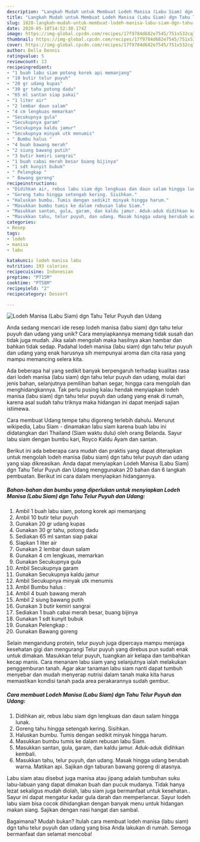 ```yaml
---
description: "Langkah Mudah untuk Membuat Lodeh Manisa (Labu Siam) dgn Tahu Telur Puyuh dan Udang, Bisa Manjain Lidah"
title: "Langkah Mudah untuk Membuat Lodeh Manisa (Labu Siam) dgn Tahu Telur Puyuh dan Udang, Bisa Manjain Lidah"
slug: 1828-langkah-mudah-untuk-membuat-lodeh-manisa-labu-siam-dgn-tahu-telur-puyuh-dan-udang-bisa-manjain-lidah
date: 2020-05-18T14:52:30.174Z
image: https://img-global.cpcdn.com/recipes/17f9784d682e7545/751x532cq70/lodeh-manisa-labu-siam-dgn-tahu-telur-puyuh-dan-udang-foto-resep-utama.jpg
thumbnail: https://img-global.cpcdn.com/recipes/17f9784d682e7545/751x532cq70/lodeh-manisa-labu-siam-dgn-tahu-telur-puyuh-dan-udang-foto-resep-utama.jpg
cover: https://img-global.cpcdn.com/recipes/17f9784d682e7545/751x532cq70/lodeh-manisa-labu-siam-dgn-tahu-telur-puyuh-dan-udang-foto-resep-utama.jpg
author: Della Dennis
ratingvalue: 5
reviewcount: 13
recipeingredient:
- "1 buah labu siam potong korek api memanjang"
- "10 butir telur puyuh"
- "20 gr udang kupas"
- "30 gr tahu potong dadu"
- "65 ml santan siap pakai"
- "1 liter air"
- "2 lembar daun salam"
- "4 cm lengkuas memarkan"
- "Secukupnya gula"
- "Secukupnya garam"
- "Secukupnya kaldu jamur"
- "Secukupnya minyak utk menumis"
- " Bumbu halus "
- "4 buah bawang merah"
- "2 siung bawang putih"
- "3 butir kemiri sangrai"
- "1 buah cabai merah besar buang bijinya"
- "1 sdt kunyit bubuk"
- " Pelengkap "
- " Bawang goreng"
recipeinstructions:
- "Didihkan air, rebus labu siam dgn lengkuas dan daun salam hingga lunak."
- "Goreng tahu hingga setengah kering. Sisihkan."
- "Haluskan bumbu. Tumis dengan sedikit minyak hingga harum."
- "Masukkan bumbu tumis ke dalam rebusan labu Siam."
- "Masukkan santan, gula, garam, dan kaldu jamur. Aduk-aduk didihkan kembali."
- "Masukkan tahu, telur puyuh, dan udang. Masak hingga udang berubah warna. Matikan api. Sajikan dgn taburan bawang goreng di atasnya."
categories:
- Resep
tags:
- lodeh
- manisa
- labu

katakunci: lodeh manisa labu 
nutrition: 193 calories
recipecuisine: Indonesian
preptime: "PT15M"
cooktime: "PT58M"
recipeyield: "2"
recipecategory: Dessert

---
```



![Lodeh Manisa (Labu Siam) dgn Tahu Telur Puyuh dan Udang](https://img-global.cpcdn.com/recipes/17f9784d682e7545/751x532cq70/lodeh-manisa-labu-siam-dgn-tahu-telur-puyuh-dan-udang-foto-resep-utama.jpg)

Anda sedang mencari ide resep lodeh manisa (labu siam) dgn tahu telur puyuh dan udang yang unik? Cara menyiapkannya memang tidak susah dan tidak juga mudah. Jika salah mengolah maka hasilnya akan hambar dan bahkan tidak sedap. Padahal lodeh manisa (labu siam) dgn tahu telur puyuh dan udang yang enak harusnya sih mempunyai aroma dan cita rasa yang mampu memancing selera kita.

Ada beberapa hal yang sedikit banyak berpengaruh terhadap kualitas rasa dari lodeh manisa (labu siam) dgn tahu telur puyuh dan udang, mulai dari jenis bahan, selanjutnya pemilihan bahan segar, hingga cara mengolah dan menghidangkannya. Tak perlu pusing kalau hendak menyiapkan lodeh manisa (labu siam) dgn tahu telur puyuh dan udang yang enak di rumah, karena asal sudah tahu triknya maka hidangan ini dapat menjadi sajian istimewa.

Cara membuat Udang tempe tahu digoreng terlebih dahulu. Menurut wikipedia, Labu Siam - dinamakan labu siam karena buah labu ini didatangkan dari Thailand (Siam waktu dulu) oleh orang Belanda. Sayur labu siam dengan bumbu kari, Royco Kaldu Ayam dan santan.


Berikut ini ada beberapa cara mudah dan praktis yang dapat diterapkan untuk mengolah lodeh manisa (labu siam) dgn tahu telur puyuh dan udang yang siap dikreasikan. Anda dapat menyiapkan Lodeh Manisa (Labu Siam) dgn Tahu Telur Puyuh dan Udang menggunakan 20 bahan dan 6 langkah pembuatan. Berikut ini cara dalam menyiapkan hidangannya.

<!--inarticleads1-->

##### Bahan-bahan dan bumbu yang diperlukan untuk menyiapkan Lodeh Manisa (Labu Siam) dgn Tahu Telur Puyuh dan Udang:

1. Ambil 1 buah labu siam, potong korek api memanjang
1. Ambil 10 butir telur puyuh
1. Gunakan 20 gr udang kupas
1. Gunakan 30 gr tahu, potong dadu
1. Sediakan 65 ml santan siap pakai
1. Siapkan 1 liter air
1. Gunakan 2 lembar daun salam
1. Gunakan 4 cm lengkuas, memarkan
1. Gunakan Secukupnya gula
1. Ambil Secukupnya garam
1. Gunakan Secukupnya kaldu jamur
1. Ambil Secukupnya minyak utk menumis
1. Ambil  Bumbu halus :
1. Ambil 4 buah bawang merah
1. Ambil 2 siung bawang putih
1. Gunakan 3 butir kemiri sangrai
1. Sediakan 1 buah cabai merah besar, buang bijinya
1. Gunakan 1 sdt kunyit bubuk
1. Gunakan  Pelengkap :
1. Gunakan  Bawang goreng


Selain mengandung protein, telur puyuh juga dipercaya mampu menjaga kesehatan gigi dan mengurangi Telur puyuh yang direbus pun sudah enak untuk dimakan. Masukkan telur puyuh, tuangkan air kelapa dan tambahkan kecap manis. Cara menanam labu siam yang selanjutnya ialah melakukan penggemburan tanah. Agar akar tanaman labu siam nanti dapat tumbuh menyebar dan mudah menyerap nutrisi dalam tanah maka kita harus memastikan kondisi tanah pada area perakarannya sudah gembur. 

<!--inarticleads2-->

##### Cara membuat Lodeh Manisa (Labu Siam) dgn Tahu Telur Puyuh dan Udang:

1. Didihkan air, rebus labu siam dgn lengkuas dan daun salam hingga lunak.
1. Goreng tahu hingga setengah kering. Sisihkan.
1. Haluskan bumbu. Tumis dengan sedikit minyak hingga harum.
1. Masukkan bumbu tumis ke dalam rebusan labu Siam.
1. Masukkan santan, gula, garam, dan kaldu jamur. Aduk-aduk didihkan kembali.
1. Masukkan tahu, telur puyuh, dan udang. Masak hingga udang berubah warna. Matikan api. Sajikan dgn taburan bawang goreng di atasnya.


Labu siam atau disebut juga manisa atau jipang adalah tumbuhan suku labu-labuan yang dapat dimakan buah dan pucuk mudanya. Tidak hanya lezat sekaligus mudah diolah, labu siam juga bermanfaat untuk kesehatan.. Sayur ini dapat mengatur kadar gula darah dan memperlancar. Sayur lodeh labu siam bisa cocok dihidangkan dengan banyak menu untuk hidangan makan siang. Sajikan dengan nasi hangat dan sambal. 

Bagaimana? Mudah bukan? Itulah cara membuat lodeh manisa (labu siam) dgn tahu telur puyuh dan udang yang bisa Anda lakukan di rumah. Semoga bermanfaat dan selamat mencoba!
